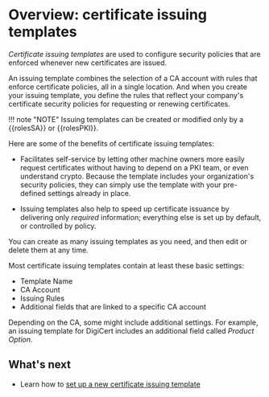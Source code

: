 # Overview: certificate issuing templates

*Certificate issuing templates* are used to configure security policies that are enforced whenever new certificates are issued.

An issuing template combines the selection of a CA account with rules that enforce certificate policies, all in a single location. And when you create your issuing template, you define the rules that reflect your company's certificate security policies for requesting or renewing certificates.

!!! note "NOTE"
  Issuing templates can be created or modified only by a {{rolesSA}} or {{rolesPKI}}.

Here are some of the benefits of certificate issuing templates:

- Facilitates self-service by letting other machine owners more easily request certificates without having to depend on a PKI team, or even understand crypto. Because the template includes your organization's security policies, they can simply use the template with your pre-defined settings already in place.

- Issuing templates also help to speed up certificate issuance by delivering only *required* information; everything else is set up by default, or controlled by policy.

You can create as many issuing templates as you need, and then edit or delete them at any time.

Most certificate issuing templates contain at least these basic settings:

- Template Name
- CA Account
- Issuing Rules
- Additional fields that are linked to a specific CA account
  
Depending on the CA, some might include additional settings. For example, an issuing template for DigiCert includes an additional field called *Product Option*.

## What's next

- Learn how to [set up a new certificate issuing template](/vaas/issuing-templates/certificate-issuing-templates.md)

<!-- Setting up an issuing template is simple. From the Settings > Issuing Templates page, you provide settings for the certificate attributes you want to enforce. Only a few fields are required because our default settings allow for any value to be specified. 

Remember - if a setting is enforced, Venafi as a Service will reject certificate requests that don't comply with these settings.

TIP: Use the Recommended Settings option to specify default settings, which are recommended but not enforced, to help your certificate requestors if they are unsure of what values to enter. -->